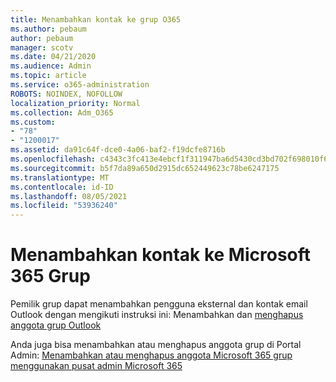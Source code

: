 ```yaml
---
title: Menambahkan kontak ke grup O365
ms.author: pebaum
author: pebaum
manager: scotv
ms.date: 04/21/2020
ms.audience: Admin
ms.topic: article
ms.service: o365-administration
ROBOTS: NOINDEX, NOFOLLOW
localization_priority: Normal
ms.collection: Adm_O365
ms.custom:
- "78"
- "1200017"
ms.assetid: da91c64f-dce0-4a06-baf2-f19dcfe8716b
ms.openlocfilehash: c4343c3fc413e4ebcf1f311947ba6d5430cd3bd702f698010f6ba20a0ff71280
ms.sourcegitcommit: b5f7da89a650d2915dc652449623c78be6247175
ms.translationtype: MT
ms.contentlocale: id-ID
ms.lasthandoff: 08/05/2021
ms.locfileid: "53936240"
---
```

# <a name="add-contacts-to-a-microsoft-365-group"></a>Menambahkan kontak ke Microsoft 365 Grup

Pemilik grup dapat menambahkan pengguna eksternal dan kontak email Outlook dengan mengikuti instruksi ini: Menambahkan dan [menghapus anggota grup Outlook](https://support.office.com/article/3b650f4a-5c9b-4f94-a1bb-0cca4b1091de?wt.mc_id=add_contacts_group.aspx)
  
Anda juga bisa menambahkan atau menghapus anggota grup di Portal Admin: [Menambahkan atau menghapus anggota Microsoft 365 grup menggunakan pusat admin Microsoft 365](/microsoft-365/admin/create-groups/add-or-remove-members-from-groups)